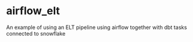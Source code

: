 # airflow_elt
An example of using an ELT pipeline using airflow together with dbt tasks connected to snowflake

